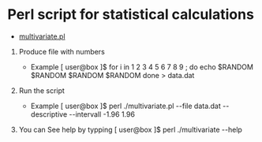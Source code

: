 Perl script for statistical calculations
========================================

- [multivariate.pl](http://ingwer500.github.io "ingwer on github.com")

1. Produce file with numbers
	* Example
[ user@box ]$ for i in 1 2 3 4 5 6 7 8 9 ; do echo $RANDOM $RANDOM $RANDOM $RANDOM  done > data.dat

2. Run the script
	* Example
[ user@box ]$ perl ./multivariate.pl --file data.dat --descriptive --intervall -1.96 1.96

3. You can See help by typping
[ user@box ]$ perl ./multivariate --help
